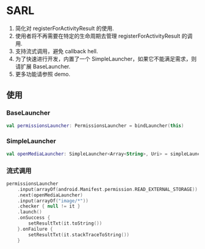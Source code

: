 # SARL

1. 简化对 registerForActivityResult 的使用.
2. 使用者将不再需要在特定的生命周期去管理 registerForActivityResult 的调用.
3. 支持流式调用，避免 callback hell.
4. 为了快速进行开发，内置了一个 SimpleLauncher，如果它不能满足需求，则请扩展 BaseLauncher.
5. 更多功能请参照 demo.

## 使用

### BaseLauncher

```kotlin
val permissionsLauncher: PermissionsLauncher = bindLauncher(this)
```

### SimpleLauncher

```kotlin
val openMediaLauncher: SimpleLauncher<Array<String>, Uri> = simpleLauncher(ContractType.OpenDocument, this)
```

### 流式调用

```kotlin
permissionsLauncher
    .input(arrayOf(android.Manifest.permission.READ_EXTERNAL_STORAGE))
    .next(openMediaLauncher)
    .input(arrayOf("image/*"))
    .checker { null != it }
    .launch()
    .onSuccess {
        setResultTxt(it.toString())
    }.onFailure {
        setResultTxt(it.stackTraceToString())
    }
```
